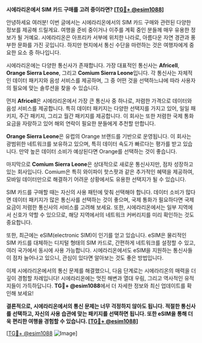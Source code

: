 **시에라리온에서 SIM 카드 구매를 고려 중이라면? [[TG💪+ @esim1088](https://t.me/s/esim1088)]**

안녕하세요 여러분! 이번 글에서는 시에라리온에서의 SIM 카드 구매와 관련된 다양한 정보를 제공해 드릴게요. 여행을 준비 중이거나 이주를 계획 중인 분들께 매우 유용한 정보가 될 거예요. 시에라리온은 아프리카 서부에 위치한 나라로, 아름다운 자연 경관과 풍부한 문화를 가진 곳입니다. 하지만 현지에서 통신 수단을 마련하는 것은 여행자에게 중요한 요소 중 하나입니다.

시에라리온에는 다양한 통신사가 존재합니다. 가장 대표적인 통신사는 **Africell**, **Orange Sierra Leone**, 그리고 **Comium Sierra Leone**입니다. 각 통신사는 자체적인 데이터 패키지와 음성 서비스를 제공하며, 그 중 어떤 것을 선택하느냐에 따라 사용자의 필요에 맞는 솔루션을 찾을 수 있습니다.

먼저 **Africell**은 시에라리온에서 가장 큰 통신사 중 하나로, 저렴한 가격으로 데이터와 음성 서비스를 제공합니다. 특히 데이터 패키지는 다양한 선택지를 가지고 있어, 일일 패키지, 주간 패키지, 그리고 월간 패키지를 제공합니다. 이 회사는 또한 저렴한 국제 통화 요금을 자랑하고 있어 해외 연락이 필요한 분들에게 추천할 만합니다.

**Orange Sierra Leone**은 유럽의 Orange 브랜드를 기반으로 운영됩니다. 이 회사는 광범위한 네트워크를 보유하고 있으며, 특히 데이터 속도가 빠르다는 평가를 받고 있습니다. 만약 높은 데이터 소비가 예상된다면 Orange를 선택하는 것이 좋습니다.

마지막으로 **Comium Sierra Leone**은 상대적으로 새로운 통신사지만, 점차 성장하고 있는 회사입니다. Comium은 특히 와이파이 핫스팟과 같은 추가적인 혜택을 제공하여, 모바일 데이터만으로 해결하기 어려운 상황에서도 유용한 선택지가 될 수 있습니다.

SIM 카드를 구매할 때는 자신의 사용 패턴에 맞춰 선택해야 합니다. 데이터 소비가 많다면 데이터 패키지가 많은 통신사를 선택하는 것이 좋으며, 국제 통화가 필요하다면 국제 요금이 저렴한 통신사의 서비스를 고려해 보세요. 또한, 시에라리온에서는 일부 지역에서 신호가 약할 수 있으므로, 해당 지역에서의 네트워크 커버리지를 미리 확인하는 것도 중요합니다.

또한, 최근에는 eSIM(electronic SIM)이 인기를 얻고 있습니다. eSIM은 물리적인 SIM 카드를 대체하는 디지털 형태의 SIM 카드로, 간편하게 네트워크를 설정할 수 있고, 여러 국가에서 동시에 사용 가능합니다. 시에라리온에서도 eSIM을 지원하는 통신사들이 점차 늘어나고 있으니, 관심이 있다면 알아보는 것도 좋은 방법입니다.

이제 시에라리온에서의 통신 문제를 해결했으니, 다음 단계로는 시에라리온의 매력을 더 깊이 경험할 차례입니다! 시에라리온에는 멋진 해변과 열대 우림, 그리고 역사적인 유적지들이 가득하답니다. **TG💪+ @esim1088**에서 더 자세한 정보와 최신 업데이트를 확인해 보세요!

**결론적으로, 시에라리온에서의 통신 문제는 너무 걱정하지 않아도 됩니다. 적절한 통신사를 선택하고, 자신의 사용 습관에 맞는 패키지를 선택하면 됩니다. 또한 eSIM을 통해 더욱 편리한 여행을 경험할 수 있습니다. [[TG💪+ @esim1088](https://t.me/s/esim1088)]**

[[TG💪+ @esim1088](https://t.me/s/esim1088) ![Image](https://i.postimg.cc/Y0z9fWf4/image.png)]